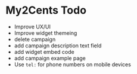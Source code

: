 # My2Cents Todo

- Improve UX/UI
- Improve widget themeing
- delete campaign
- add campaign description text field
- add widget embed code
- add campaign example page
- Use `tel:` for phone numbers on mobile devices

